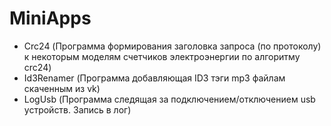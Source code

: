 # MiniApps
- Crc24 (Программа формирования заголовка запроса (по протоколу) к некоторым моделям счетчиков электроэнергии по алгоритму crc24)
- Id3Renamer (Программа добавляющая ID3 тэги mp3 файлам скаченным из vk)
- LogUsb (Программа следящая за подключением/отключением usb устройств. Запись в лог)
